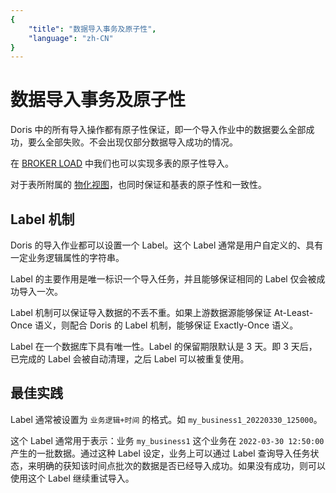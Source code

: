 ```yaml
---
{
    "title": "数据导入事务及原子性",
    "language": "zh-CN"
}
---
```


# 数据导入事务及原子性

Doris 中的所有导入操作都有原子性保证，即一个导入作业中的数据要么全部成功，要么全部失败。不会出现仅部分数据导入成功的情况。

在 [BROKER LOAD](../../../sql-manual/sql-reference/Data-Manipulation-Statements/Load/BROKER-LOAD.md) 中我们也可以实现多表的原子性导入。

对于表所附属的 [物化视图](../../../query-acceleration/materialized-view.md)，也同时保证和基表的原子性和一致性。

## Label 机制

Doris 的导入作业都可以设置一个 Label。这个 Label 通常是用户自定义的、具有一定业务逻辑属性的字符串。

Label 的主要作用是唯一标识一个导入任务，并且能够保证相同的 Label 仅会被成功导入一次。

Label 机制可以保证导入数据的不丢不重。如果上游数据源能够保证 At-Least-Once 语义，则配合 Doris 的 Label 机制，能够保证 Exactly-Once 语义。

Label 在一个数据库下具有唯一性。Label 的保留期限默认是 3 天。即 3 天后，已完成的 Label 会被自动清理，之后 Label 可以被重复使用。

## 最佳实践

Label 通常被设置为 `业务逻辑+时间` 的格式。如 `my_business1_20220330_125000`。

这个 Label 通常用于表示：业务 `my_business1` 这个业务在 `2022-03-30 12:50:00` 产生的一批数据。通过这种 Label 设定，业务上可以通过 Label 查询导入任务状态，来明确的获知该时间点批次的数据是否已经导入成功。如果没有成功，则可以使用这个 Label 继续重试导入。
